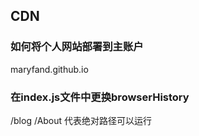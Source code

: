 ## CDN
### 如何将个人网站部署到主账户
 maryfand.github.io

### 在index.js文件中更换browserHistory
/blog /About 代表绝对路径可以运行
